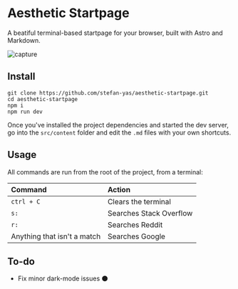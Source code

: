 # Aesthetic Startpage

A beatiful terminal-based startpage for your browser, built with Astro and Markdown.

![capture](https://github.com/stefan-yas/aesthetic-startpage/blob/main/public/capture.png)

## Install

```
git clone https://github.com/stefan-yas/aesthetic-startpage.git
cd aesthetic-startpage
npm i
npm run dev
```

Once you've installed the project dependencies and started the dev server, go into the `src/content` folder and edit the `.md` files with your own shortcuts.

## Usage

All commands are run from the root of the project, from a terminal:

| Command                     | Action                  |
| :-------------------------- | :---------------------- |
| `ctrl + C`                  | Clears the terminal     |
| `s:`                        | Searches Stack Overflow |
| `r:`                        | Searches Reddit         |
| Anything that isn't a match | Searches Google         |

## To-do

- Fix minor dark-mode issues 🌑
